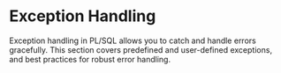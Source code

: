 # Exception Handling

Exception handling in PL/SQL allows you to catch and handle errors gracefully. This section covers predefined and user-defined exceptions, and best practices for robust error handling.
